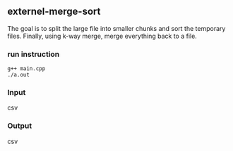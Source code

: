 ## externel-merge-sort
The goal is to split the large file into smaller chunks and sort the temporary files. Finally, using k-way merge, merge everything back to a file.
### run instruction
```
g++ main.cpp
./a.out
```

### Input
csv
### Output
csv
